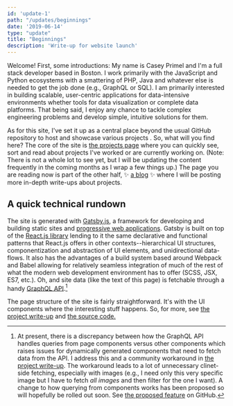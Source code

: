 ```yaml
---
id: 'update-1'
path: "/updates/beginnings"
date: '2019-06-14'
type: "update"
title: "Beginnings"
description: 'Write-up for website launch'
---
```


Welcome! First, some introductions: My name is Casey Primel and I'm a full stack developer based in Boston. I work primarily with the JavaScript and Python ecosystems with a smattering of PHP, Java and whatever else is needed to get the job done (e.g., GraphQL or SQL). I am primarily interested in building scalable, user-centric applications for data-intensive environments whether tools for data visualization or complete data platforms. That being said, I enjoy any chance to tackle complex engineering problems and develop simple, intuitive solutions for them.

As for this site, I've set it up as a central place beyond the usual GitHub repository to host and showcase various projects . So, what will you find here? The core of the site is [the projects page](/projects) where you can quickly see, sort and read about projects I've worked or are currently working on. (Note: There is not a whole lot to see yet, but I will be updating the content frequently in the coming months as I wrap a few things up.) The page you are reading now is part of the other half, :sparkles: [a blog](/updates) :sparkles: where I will be posting more in-depth write-ups about projects.

## A quick technical rundown
The site is generated with [Gatsby.js](https://www.gatsbyjs.org), a framework for developing and building static sites and [progressive web applications](https://developer.mozilla.org/en-US/docs/Web/Progressive_web_apps). Gatsby is built on top of the [React.js library](https://reactjs.org/) lending to it the same declarative and functional patterns that React.js offers in other contexts--hierarchical UI structures, componentization and abstraction of UI elements, and unidirectional data-flows. It also has the advantages of a build system based around Webpack and Babel allowing for relatively seamless integration of much of the rest of what the modern web development environment has to offer (SCSS, JSX, ES7, etc.). Oh, and site data (like the text of this page) is fetchable through a handy [GraphQL API](https://graphql.org).[^1]

The page structure of the site is fairly straightforward. It's with the UI components where the interesting stuff happens. So, for more, see [the project write-up](/projects/cprimelio) and [the source code.](https://github.com/cprimel/cprimelio)


[^1]: At present, there is a discrepancy between how the GraphQL API handles queries from page components versus other components which raises issues for dynamically generated components that need to fetch data from the API. I address this and a community workaround in [the project write-up](/projects/cprimelio). The workaround leads to a lot of unnecessary clinet-side fetching, especially with images (e.g., I need only this very specific image but I have to fetch *all images* and then filter for the one I want). A change to how querying from components works has been proposed so will hopefully be rolled out soon. See [the proposed feature](https://github.com/gatsbyjs/gatsby/issues/10482) on GitHub.
